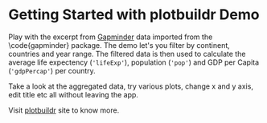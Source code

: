 # Getting Started with plotbuildr Demo

Play with the excerpt from [Gapminder](http://www.gapminder.org/data/) data imported from the \code{gapminder} package. The demo let's you filter by continent, countries and year range. The filtered data is then used to calculate the average life expectency (`'lifeExp'`), population (`'pop'`) and GDP per Capita (`'gdpPercap'`) per country.

Take a look at the aggregated data, try various plots, change x and y axis, edit title etc all without leaving the app.

Visit [plotbuildr](https://thinkbiganalytics.github.io/PlotBuildR) site to know more.